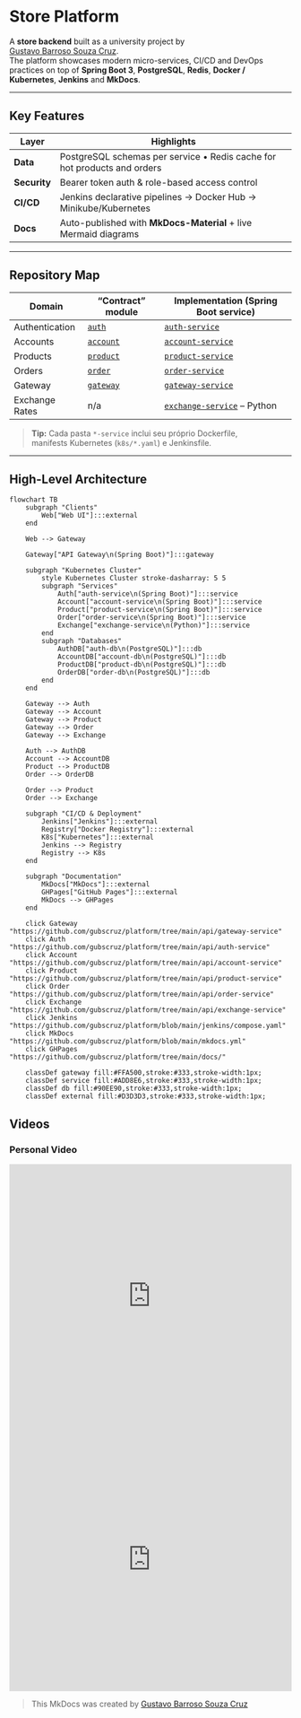 # Store Platform

A **store backend** built as a university project by  
[Gustavo Barroso Souza Cruz](https://github.com/Gubscruz).  
The platform showcases modern micro-services, CI/CD and DevOps practices on top of **Spring Boot 3**, **PostgreSQL**, **Redis**, **Docker / Kubernetes**, **Jenkins** and **MkDocs**.

---

## Key Features
| Layer        | Highlights                                                                      |
|--------------|---------------------------------------------------------------------------------|
| **Data**     | PostgreSQL schemas per service • Redis cache for hot products and orders        |
| **Security** | Bearer token auth & role-based access control                                   |
| **CI/CD**    | Jenkins declarative pipelines → Docker Hub → Minikube/​Kubernetes                |
| **Docs**     | Auto-published with **MkDocs-Material** + live Mermaid diagrams                  |

---

## Repository Map

| Domain            | “Contract” module                                                           | Implementation (Spring Boot service)                                                 |
|-------------------|------------------------------------------------------------------------------|--------------------------------------------------------------------------------------|
| Authentication    | [`auth`](https://github.com/Gubscruz/auth)                                   | [`auth-service`](https://github.com/Gubscruz/auth-service)                            |
| Accounts          | [`account`](https://github.com/Gubscruz/account)                             | [`account-service`](https://github.com/Gubscruz/account-service)                      |
| Products          | [`product`](https://github.com/Gubscruz/product)                             | [`product-service`](https://github.com/Gubscruz/product-service)                      |
| Orders            | [`order`](https://github.com/Gubscruz/order)                                 | [`order-service`](https://github.com/Gubscruz/order-service)                          |
| Gateway           | [`gateway`](https://github.com/Gubscruz/gateway)                             | [`gateway-service`](https://github.com/Gubscruz/gateway-service)                      |
| Exchange Rates    | n/a                                                                          | [`exchange-service`](https://github.com/Gubscruz/exchange-service) – Python           |

> **Tip:** Cada pasta `*-service` inclui seu próprio Dockerfile,  
> manifests Kubernetes (`k8s/*.yaml`) e Jenkinsfile.

---

## High-Level Architecture

```mermaid
flowchart TB
    subgraph "Clients"
        Web["Web UI"]:::external
    end

    Web --> Gateway

    Gateway["API Gateway\n(Spring Boot)"]:::gateway

    subgraph "Kubernetes Cluster"
        style Kubernetes Cluster stroke-dasharray: 5 5
        subgraph "Services"
            Auth["auth-service\n(Spring Boot)"]:::service
            Account["account-service\n(Spring Boot)"]:::service
            Product["product-service\n(Spring Boot)"]:::service
            Order["order-service\n(Spring Boot)"]:::service
            Exchange["exchange-service\n(Python)"]:::service
        end
        subgraph "Databases"
            AuthDB["auth-db\n(PostgreSQL)"]:::db
            AccountDB["account-db\n(PostgreSQL)"]:::db
            ProductDB["product-db\n(PostgreSQL)"]:::db
            OrderDB["order-db\n(PostgreSQL)"]:::db
        end
    end

    Gateway --> Auth
    Gateway --> Account
    Gateway --> Product
    Gateway --> Order
    Gateway --> Exchange

    Auth --> AuthDB
    Account --> AccountDB
    Product --> ProductDB
    Order --> OrderDB

    Order --> Product
    Order --> Exchange

    subgraph "CI/CD & Deployment"
        Jenkins["Jenkins"]:::external
        Registry["Docker Registry"]:::external
        K8s["Kubernetes"]:::external
        Jenkins --> Registry
        Registry --> K8s
    end

    subgraph "Documentation"
        MkDocs["MkDocs"]:::external
        GHPages["GitHub Pages"]:::external
        MkDocs --> GHPages
    end

    click Gateway "https://github.com/gubscruz/platform/tree/main/api/gateway-service"
    click Auth "https://github.com/gubscruz/platform/tree/main/api/auth-service"
    click Account "https://github.com/gubscruz/platform/tree/main/api/account-service"
    click Product "https://github.com/gubscruz/platform/tree/main/api/product-service"
    click Order "https://github.com/gubscruz/platform/tree/main/api/order-service"
    click Exchange "https://github.com/gubscruz/platform/tree/main/api/exchange-service"
    click Jenkins "https://github.com/gubscruz/platform/blob/main/jenkins/compose.yaml"
    click MkDocs "https://github.com/gubscruz/platform/blob/main/mkdocs.yml"
    click GHPages "https://github.com/gubscruz/platform/tree/main/docs/"

    classDef gateway fill:#FFA500,stroke:#333,stroke-width:1px;
    classDef service fill:#ADD8E6,stroke:#333,stroke-width:1px;
    classDef db fill:#90EE90,stroke:#333,stroke-width:1px;
    classDef external fill:#D3D3D3,stroke:#333,stroke-width:1px;
```

## Videos

### Personal Video
<iframe
  width="100%"
  height="470"
  src="https://www.youtube.com/embed/BYBv1UoPAew"
  title="Personal Project Video"
  frameborder="0"
  allow="accelerometer; autoplay; clipboard-write; encrypted-media; gyroscope; picture-in-picture; web-share"
  allowfullscreen>
</iframe>

<iframe
  width="100%"
  height="470"
  src="https://youtube.com/embed/Gse2Vfrhvho"
  title="Horizontal Pod Autoscaling"
  frameborder="0"
  allow="accelerometer; autoplay; clipboard-write; encrypted-media; gyroscope; picture-in-picture; web-share"
  allowfullscreen>
</iframe>


> This MkDocs was created by [Gustavo Barroso Souza Cruz](https://github.com/Gubscruz)
